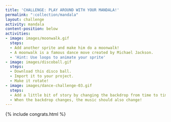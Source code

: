 ```yaml
---
title: 'CHALLENGE: PLAY AROUND WITH YOUR MANDALA!'
permalink: ":collection/mandala"
layout: challenge
activity: mandala
content-position: below
activities:
- image: images/moonwalk.gif
  steps:
  - Add another sprite and make him do a moonwalk!
  - A moonwalk is a famous dance move created by Michael Jackson.
  - 'Hint: Use loops to animate your sprite'
- image: images/discoball.gif
  steps:
  - Download this disco ball.
  - Import it to your project.
  - Make it rotate!
- image: images/dance-challenge-03.gif
  steps:
  - Add a little bit of story by changing the backdrop from time to time.
  - When the backdrop changes, the music should also change!
---
```


{% include congrats.html %}
